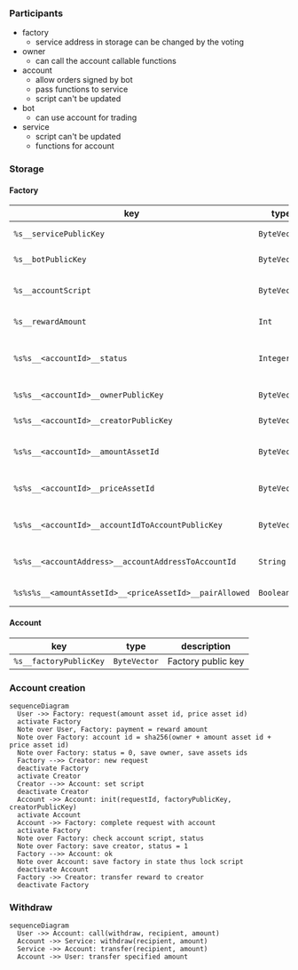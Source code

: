 ### Participants

- factory
  - service address in storage can be changed by the voting
- owner
  - can call the account callable functions
- account
  - allow orders signed by bot
  - pass functions to service
  - script can't be updated
- bot
  - can use account for trading
- service
  - script can't be updated
  - functions for account

### Storage

#### Factory

| key                                                    | type         | description                           |
| ------------------------------------------------------ | ------------ | ------------------------------------- |
| `%s__servicePublicKey`                                 | `ByteVector` | Service public key                    |
| `%s__botPublicKey`                                     | `ByteVector` | Bot public key                        |
| `%s__accountScript`                                    | `ByteVector` | Allowed account script                |
| `%s__rewardAmount`                                     | `Int`        | Reward amount                         |
| `%s%s__<accountId>__status`                            | `Integer`    | Account status (0 - empty, 1 - ready) |
| `%s%s__<accountId>__ownerPublicKey`                    | `ByteVector` | Account owner                         |
| `%s%s__<accountId>__creatorPublicKey`                  | `ByteVector` | Account creator                       |
| `%s%s__<accountId>__amountAssetId`                     | `ByteVector` | Account amount asset id               |
| `%s%s__<accountId>__priceAssetId`                      | `ByteVector` | Account price asset id                |
| `%s%s__<accountId>__accountIdToAccountPublicKey`       | `ByteVector` | Account id → account public key       |
| `%s%s__<accountAddress>__accountAddressToAccountId`    | `String`     | Account address → account id          |
| `%s%s%s__<amountAssetId>__<priceAssetId>__pairAllowed` | `Boolean`    | Pair allowed                          |

#### Account

| key                    | type         | description        |
| ---------------------- | ------------ | ------------------ |
| `%s__factoryPublicKey` | `ByteVector` | Factory public key |

### Account creation

```mermaid
sequenceDiagram
  User ->> Factory: request(amount asset id, price asset id)
  activate Factory
  Note over User, Factory: payment = reward amount
  Note over Factory: account id = sha256(owner + amount asset id + price asset id)
  Note over Factory: status = 0, save owner, save assets ids
  Factory -->> Creator: new request
  deactivate Factory
  activate Creator
  Creator -->> Account: set script
  deactivate Creator
  Account ->> Account: init(requestId, factoryPublicKey, creatorPublicKey)
  activate Account
  Account ->> Factory: complete request with account
  activate Factory
  Note over Factory: check account script, status
  Note over Factory: save creator, status = 1
  Factory -->> Account: ok
  Note over Account: save factory in state thus lock script
  deactivate Account
  Factory ->> Creator: transfer reward to creator
  deactivate Factory
```

### Withdraw

```mermaid
sequenceDiagram
  User ->> Account: call(withdraw, recipient, amount)
  Account ->> Service: withdraw(recipient, amount)
  Service ->> Account: transfer(recipient, amount)
  Account ->> User: transfer specified amount
```
